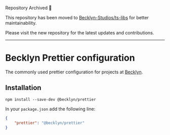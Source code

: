 Repository Archived 🚀

This repository has been moved to [Becklyn-Studios/ts-libs](https://github.com/Becklyn-Studios/ts-libs) for better maintainability.

Please visit the new repository for the latest updates and contributions.

---

Becklyn Prettier configuration
==============================

The commonly used prettier configuration for projects at [Becklyn](https://github.com/Becklyn).


Installation
------------

```
npm install --save-dev @becklyn/prettier
```

In your `package.json` add the following line:

```json
{
    "prettier": "@becklyn/prettier"
}
```
